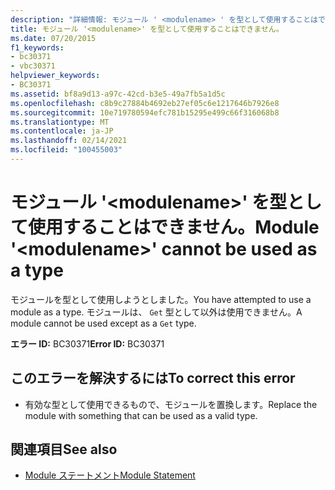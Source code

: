 ```yaml
---
description: "詳細情報: モジュール ' <modulename> ' を型として使用することはできません"
title: モジュール '<modulename>' を型として使用することはできません。
ms.date: 07/20/2015
f1_keywords:
- bc30371
- vbc30371
helpviewer_keywords:
- BC30371
ms.assetid: bf8a9d13-a97c-42cd-b3e5-49a7fb5a1d5c
ms.openlocfilehash: c8b9c27884b4692eb27ef05c6e1217646b7926e8
ms.sourcegitcommit: 10e719780594efc781b15295e499c66f316068b8
ms.translationtype: MT
ms.contentlocale: ja-JP
ms.lasthandoff: 02/14/2021
ms.locfileid: "100455003"
---
```

# <a name="module-modulename-cannot-be-used-as-a-type"></a><span data-ttu-id="c703f-103">モジュール '\<modulename>' を型として使用することはできません。</span><span class="sxs-lookup"><span data-stu-id="c703f-103">Module '\<modulename>' cannot be used as a type</span></span>

<span data-ttu-id="c703f-104">モジュールを型として使用しようとしました。</span><span class="sxs-lookup"><span data-stu-id="c703f-104">You have attempted to use a module as a type.</span></span> <span data-ttu-id="c703f-105">モジュールは、 `Get` 型として以外は使用できません。</span><span class="sxs-lookup"><span data-stu-id="c703f-105">A module cannot be used except as a `Get` type.</span></span>  
  
 <span data-ttu-id="c703f-106">**エラー ID:** BC30371</span><span class="sxs-lookup"><span data-stu-id="c703f-106">**Error ID:** BC30371</span></span>  
  
## <a name="to-correct-this-error"></a><span data-ttu-id="c703f-107">このエラーを解決するには</span><span class="sxs-lookup"><span data-stu-id="c703f-107">To correct this error</span></span>  
  
- <span data-ttu-id="c703f-108">有効な型として使用できるもので、モジュールを置換します。</span><span class="sxs-lookup"><span data-stu-id="c703f-108">Replace the module with something that can be used as a valid type.</span></span>  
  
## <a name="see-also"></a><span data-ttu-id="c703f-109">関連項目</span><span class="sxs-lookup"><span data-stu-id="c703f-109">See also</span></span>

- [<span data-ttu-id="c703f-110">Module ステートメント</span><span class="sxs-lookup"><span data-stu-id="c703f-110">Module Statement</span></span>](../language-reference/statements/module-statement.md)
